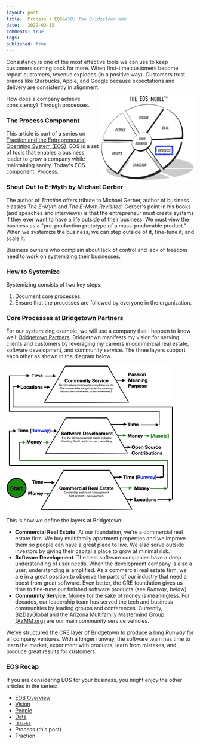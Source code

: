 ```yaml
---
layout: post
title:  Process + EOS&#58; The Bridgetown Way
date:   2022-02-15
comments: true
tags: 
published: true
---
```


Consistency is one of the most effective tools we can use to keep customers coming back for more. When first-time customers become repeat customers, revenue explodes (in a positive way). Customers trust brands like Starbucks, Apple, and Google because expectations and delivery are consistently in alignment.

<a href="/blog/2022/02/15/process-plus-eos/"><img src="/images/EOS_Process.jpg" align="right" width="250" padding="10" alt="Process and the Entrepreneurial Operating System (EOS)" title="Process and the Entrepreneurial Operating System (EOS)" /></a>

How does a company achieve consistency? Through processes.

### The Process Component

This article is part of a series on [Traction and the Entrepreneurial Operating System (EOS)](/blog/2021/02/15/traction-entrepreneurial-operating-system-eos/). EOS is a set of tools that enables a business leader to grow a company while maintaining sanity. Today's EOS component: Process.

<!--more-->

### Shout Out to E-Myth by Michael Gerber

The author of _Traction_ offers tribute to Michael Gerber, author of business classics _The E-Myth_ and _The E-Myth Revisited_. Gerber's point in his books (and speaches and interviews) is that the entrepreneur must create systems if they ever want to have a life outside of their business. We must view the business as a "pre-production prototype of a mass-producable product." When we systemize the business, we can step outside of it, fine-tune it, and scale it.

Business owners who complain about lack of control and lack of freedom need to work on systemizing their businesses.

### How to Systemize

Systemizing consists of two key steps:

1. Document core processes.
2. Ensure that the processes are followed by everyone in the organization.

### Core Processes at Bridgetown Partners

For our systemizing example, we will use a company that I happen to know well: [Bridgetown Partners](https://bridgetownpartners.com). Bridgetown manifests my vision for serving clients and customers by leveraging my careers in commercial real estate, software development, and community service. The three layers support each other as shown in the diagram below.

<img src="/images/Bridgetown_Partners_business_plan.jpg" width="450" padding="10" alt="Bridgetown Partners Business Plan" title="Bridgetown Partners Business Plan" />

This is how we define the layers at Bridgetown:

* **Commercial Real Estate**. At our foundation, we're a commercial real estate firm. We buy multifamily apartment properties and we improve them so people can have a great place to live. We also serve outside investors by giving their capital a place to grow at minimal risk.
* **Software Development**. The best software companies have a deep understanding of user needs. When the development company is also a user, understanding is amplified. As a commercial real estate firm, we are in a great position to observe the parts of our industry that need a boost from great software. Even better, the CRE foundation gives us time to fine-tune our finished software products (see _Runway_, below).
* **Community Service**. Money for the sake of money is meaningless. For decades, our leadership team has served the tech and business communities by leading groups and conferences. Currently, [BizDayGlobal](https://BizDayGlobal.com) and the [Arizona Multifamily Mastermind Group (AZMM.org)](https://AZMM.org) are our main community service vehicles.

We've structured the CRE layer of Bridgetown to produce a long _Runway_ for all company ventures. With a longer runway, the software team has time to learn the market, experiment with products, learn from mistakes, and produce great results for customers. 


 


### EOS Recap

If you are considering EOS for your business, you might enjoy the other articles in the series:

* [EOS Overview](/blog/2021/02/15/traction-entrepreneurial-operating-system-eos/)
* [Vision](/blog/2021/03/08/vision-and-eos/)
* [People](/blog/2021/04/08/people-and-eos/)
* [Data](/blog/2022/02/04/data-plus-eos/) 
* [Issues](/blog/2022/02/10/issues-plus-eos/)
* Process (this post)
* Traction


